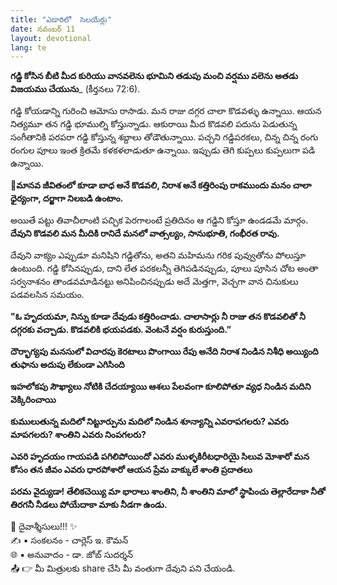```yaml
---
title: "ఎడారిలో  సెలయేర్లు"
date: నవంబర్ 11
layout: devotional
lang: te
---
```


**గడ్డి కోసిన బీటి మీద కురియు వానవలెను భూమిని తడుపు మంచి వర్షము వలెను అతడు విజయము చేయును**_ (కీర్తనలు 72:6). 

గడ్డి కోయడాన్ని గురించి ఆమోసు రాసాడు. మన రాజు దగ్గర చాలా కొడవళ్ళు ఉన్నాయి. ఆయన నిత్యమూ తన గడ్డి భూముల్ని కోస్తున్నాడు. ఆకురాయి మీద కొడవలి పదును పెడుతున్న సంగీతానికి పరపరా గడ్డి కోస్తున్న శబ్దాలు తోడౌతున్నాయి. పచ్చని గడ్డిపరకలు, చిన్న చిన్న రంగు రంగుల పూలు ఇంత క్రితమే కళకళలాడుతూ ఉన్నాయి. ఇప్పుడు తెగి కుప్పలు కుప్పలుగా పడి ఉన్నాయి. 

**📖మానవ జీవితంలో కూడా బాధ అనే కొడవలి, నిరాశ అనే కత్తిరింపు రాకముందు మనం చాలా ధైర్యంగా, దర్జాగా నిలబడి ఉంటాం.**

అయితే పట్టు తివాచీలాంటి పచ్చిక పెరగాలంటే ప్రతిదినం ఆ గడ్డిని కోస్తూ ఉండడమే మార్గం. 
**దేవుని కొడవలి మన మీదికి రానిదే మనలో వాత్సల్యం, సానుభూతి, గంభీరత రావు.**

 దేవుని వాక్యం ఎప్పుడూ మనిషిని గడ్డితోను, అతని మహిమను గరిక పువ్వుతోను పోలుస్తూ ఉంటుంది. గడ్డి కోసినప్పుడు, దాని లేత పరకలన్నీ తెగిపడినప్పుడు, పూలు పూసిన చోట అంతా సర్వనాశనం తాండవమాడినట్టు అనిపించినప్పుడు అదే మెత్తగా, వెచ్చగా వాన చినుకులు పడవలసిన సమయం.

**"ఓ హృదయమా, నిన్ను కూడా దేవుడు కత్తిరించాడు. చాలాసార్లు నీ రాజు తన కొడవలితో నీ దగ్గరకు వచ్చాడు. కొడవలికి భయపడకు. వెంటనే వర్షం కురుస్తుంది.”**

**దౌర్భాగ్యపు మనసులో విచారపు కెరటాలు పొంగాయి రేపు అనేది నిరాశ నిండిన నిశీధి అయ్యింది తుఫాను అదుపు లేకుండా ఎగిసింది**

**ఇహలోకపు సౌఖ్యాలు నోటికి చేదయ్యాయి ఆశలు పేలవంగా కూలిపోతూ వ్యధ నిండిన మదిని వెక్కిరించాయి**

**కుములుతున్న మదిలో నిట్టూర్పును మదిలో నిండిన శూన్యాన్ని ఎవరాపగలరు? ఎవరు మాపగలరు? శాంతిని ఎవరు నింపగలరు?**

**ఎవరి హృదయం గాయపడి పగిలిపోయిందో ఎవరు ముళ్ళకిరీటధారియై సిలువ మోశారో మన కోసం తన జీవం ఎవరు ధారపోశారో ఆయన ప్రేమ వాక్కులే శాంతి ప్రదాతలు**

**పరమ వైద్యుడా! తేలికచెయ్యి మా భారాలు శాంతిని, నీ శాంతిని మాలో స్థాపించు తెల్లారేదాకా నీతో తిరగనీ నీడలు పోయేదాకా మాకు నీడగా ఉండు.**

<div class="blessing">🙏 <span class="bless-text">దైవాశ్శీసులు!!!</span> ✨</div>

<div class="credit">✍️ <span class="credit-text">▪ సంకలనం - చార్లెస్ ఇ. కౌమన్</span></div>
<div class="credit">🌐 <span class="credit-text">▪ అనువాదం - డా. జోబ్ సుదర్శన్</span></div>


<div class="share">📤 👉 <span class="share-text">మీ మిత్రులకు share చేసి మీ వంతుగా దేవుని పని చేయండి.</span></div>
